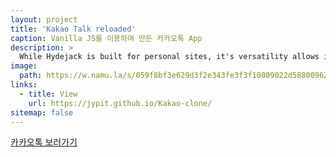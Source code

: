 ```yaml
---
layout: project
title: 'Kakao Talk reloaded'
caption: Vanilla JS를 이용하여 만든 카카오톡 App
description: >
  While Hydejack is built for personal sites, it's versatility allows it to be used a product page as well.
image: 
  path: https://w.namu.la/s/059f8bf3e629d3f2e343fe3f3f10809022d58800962db675d233429660bf98d9ceccd60e23b1324d090c87485833b10c2c4503c93a230003ba67d5fcafa5279392bc0b8552baa8ba9865b876eab161f2108c5d60eba8a0b05e97b624bc2160ea
links:
  - title: View
    url: https://jypit.github.io/Kakao-clone/
sitemap: false
---
```


<a href="https://jypit.github.io/Kakao-clone/" target="_blank">카카오톡 보러가기